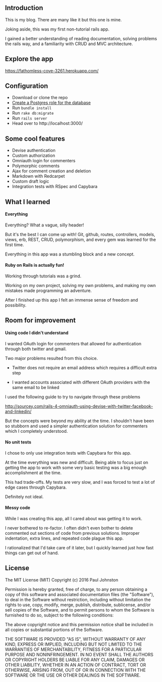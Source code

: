 ## Introduction

This is my blog. There are many like it but this one is mine.

Joking aside, this was my first non-tutorial rails app.

I gained a better understanding of reading documentation, solving problems the rails way, and a familiarity with CRUD and MVC architecture.

## Explore the app

https://fathomless-cove-3261.herokuapp.com/

## Configuration

* Download or clone the repo
* [Create a Postgres role for the database](https://www.digitalocean.com/community/tutorials/how-to-setup-ruby-on-rails-with-postgres)
* Run `bundle install`
* Run `rake db:migrate`
* Run `rails server`
* Head over to http://localhost:3000/

## Some cool features

* Devise authentication
* Custom authorization
* Omniauth login for commenters
* Polymorphic comments
* Ajax for comment creation and deletion
* Markdown with Redcarpet
* Custom draft logic
* Integration tests with RSpec and Capybara

## What I learned

#### Everything

Everything? What a vague, silly header!

But it's the best I can come up with! Git, github, routes, controllers, models, views, erb, REST, CRUD, polymorphism, and every gem was learned for the first time.

Everything in this app was a stumbling block and a new concept.

#### Ruby on Rails is actually fun!

Working through tutorials was a grind.

Working on my own project, solving my own problems, and making my own mistakes made programming an adventure.

After I finished up this app I felt an immense sense of freedom and possibility.

## Room for improvement

#### Using code I didn't understand

I wanted OAuth login for commenters that allowed for authentication through both twitter and gmail.

Two major problems resulted from this choice.

* Twitter does not require an email address which requires a difficult extra
step

* I wanted accounts associated with different OAuth providers with the same
email to be linked

I used the following guide to try to navigate through these problems

http://sourcey.com/rails-4-omniauth-using-devise-with-twitter-facebook-and-linkedin/

But the concepts were beyond my ability at the time. I shouldn't have been so stubborn and used a simpler authentication solution for commenters which I completely understood.

#### No unit tests

I chose to only use integration tests with Capybara for this app.

At the time everything was new and difficult. Being able to focus just on getting the app to work with some very basic testing was a big enough accomplishment at the time.

This had trade-offs. My tests are very slow, and I was forced to test a lot of edge cases through Capybara.

Definitely not ideal.

#### Messy code

While I was creating this app, all I cared about was getting it to work.

I never bothered to re-factor. I often didn't even bother to delete commented out sections of code from previous solutions. Improper indentation, extra lines, and repeated code plague this app.

I rationalized that I'd take care of it later, but I quickly learned just how fast things can get out of hand.

## License

The MIT License (MIT)
Copyright (c) 2016 Paul Johnston

Permission is hereby granted, free of charge, to any person obtaining a copy of this software and associated documentation files (the "Software"), to deal in the Software without restriction, including without limitation the rights to use, copy, modify, merge, publish, distribute, sublicense, and/or sell copies of the Software, and to permit persons to whom the Software is furnished to do so, subject to the following conditions:

The above copyright notice and this permission notice shall be included in all copies or substantial portions of the Software.

THE SOFTWARE IS PROVIDED "AS IS", WITHOUT WARRANTY OF ANY KIND, EXPRESS OR IMPLIED, INCLUDING BUT NOT LIMITED TO THE WARRANTIES OF MERCHANTABILITY, FITNESS FOR A PARTICULAR PURPOSE AND NONINFRINGEMENT. IN NO EVENT SHALL THE AUTHORS OR COPYRIGHT HOLDERS BE LIABLE FOR ANY CLAIM, DAMAGES OR OTHER LIABILITY, WHETHER IN AN ACTION OF CONTRACT, TORT OR OTHERWISE, ARISING FROM, OUT OF OR IN CONNECTION WITH THE SOFTWARE OR THE USE OR OTHER DEALINGS IN THE SOFTWARE.
